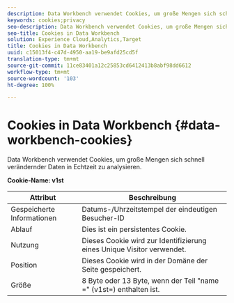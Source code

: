 ```yaml
---
description: Data Workbench verwendet Cookies, um große Mengen sich schnell verändernder Daten in Echtzeit zu analysieren.
keywords: cookies;privacy
seo-description: Data Workbench verwendet Cookies, um große Mengen sich schnell verändernder Daten in Echtzeit zu analysieren.
seo-title: Cookies in Data Workbench
solution: Experience Cloud,Analytics,Target
title: Cookies in Data Workbench
uuid: c15013f4-c47d-4950-aa19-be9afd25cd5f
translation-type: tm+mt
source-git-commit: 11ce83401a12c25853cd6412413b8abf98dd6612
workflow-type: tm+mt
source-wordcount: '103'
ht-degree: 100%

---
```



# Cookies in Data Workbench {#data-workbench-cookies}

Data Workbench verwendet Cookies, um große Mengen sich schnell verändernder Daten in Echtzeit zu analysieren.

**Cookie-Name: v1st**

| Attribut | Beschreibung |
|---|---|
| Gespeicherte Informationen | Datums-/Uhrzeitstempel der eindeutigen Besucher-ID |
| Ablauf | Dies ist ein persistentes Cookie. |
| Nutzung | Dieses Cookie wird zur Identifizierung eines Unique Visitor verwendet. |
| Position | Dieses Cookie wird in der Domäne der Seite gespeichert. |
| Größe | 8 Byte oder 13 Byte, wenn der Teil &quot;name =&quot; (v1st=) enthalten ist. |

